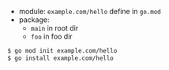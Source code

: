 - module: `example.com/hello` define in `go.mod`
- package:
  + `main` in root dir
  + `foo` in foo dir

```sh
$ go mod init example.com/hello
$ go install example.com/hello
```
